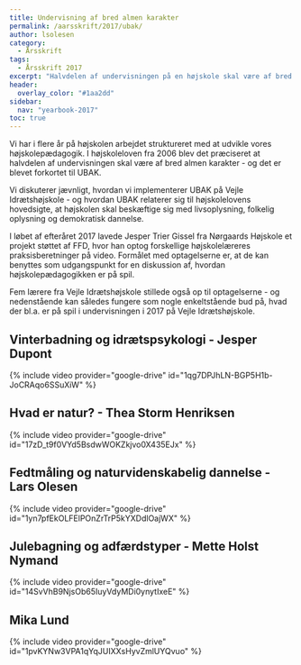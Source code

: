 ```yaml
---
title: Undervisning af bred almen karakter
permalink: /aarsskrift/2017/ubak/
author: lsolesen
category:
  - Årsskrift
tags:
  - Årsskrift 2017
excerpt: "Halvdelen af undervisningen på en højskole skal være af bred almen karakter. Se fem højskolelæreres bud på en praksisfortælling fra deres undervisning, hvor der er noget på spil; Jesper Dupont, Thea Storm Henriksen, Mette Holst Nymand, Mika Lund og Lars Olesen."
header:
  overlay_color: "#1aa2dd"
sidebar:
  nav: "yearbook-2017"
toc: true
---
```


Vi har i flere år på højskolen arbejdet struktureret med at udvikle vores højskolepædagogik. I højskoleloven fra 2006 blev det præciseret at halvdelen af undervisningen skal være af bred almen karakter - og det er blevet forkortet til UBAK.

Vi diskuterer jævnligt, hvordan vi implementerer UBAK på Vejle Idrætshøjskole - og hvordan UBAK relaterer sig til højskolelovens hovedsigte, at højskolen skal beskæftige sig med livsoplysning, folkelig oplysning og demokratisk dannelse.
 
I løbet af efteråret 2017 lavede Jesper Trier Gissel fra Nørgaards Højskole et projekt støttet af FFD, hvor han optog forskellige højskolelæreres praksisberetninger på video. Formålet med optagelserne er, at de kan benyttes som udgangspunkt for en diskussion af, hvordan højskolepædagogikken er på spil.

Fem lærere fra Vejle Idrætshøjskole stillede også op til optagelserne - og nedenstående kan således fungere som nogle enkeltstående bud på, hvad der bl.a. er på spil i undervisningen i 2017 på Vejle Idrætshøjskole.

## Vinterbadning og idrætspsykologi - Jesper Dupont

{% include video provider="google-drive" id="1qg7DPJhLN-BGP5H1b-JoCRAqo6SSuXiW" %}

## Hvad er natur? - Thea Storm Henriksen

{% include video provider="google-drive" id="17zD_t9f0VYd5BsdwWOKZkjvo0X435EJx" %}

## Fedtmåling og naturvidenskabelig dannelse - Lars Olesen

{% include video provider="google-drive" id="1yn7pfEkOLFElPOnZrTrP5kYXDdlOajWX" %}

## Julebagning og adfærdstyper - Mette Holst Nymand

{% include video provider="google-drive" id="14SvVhB9NjsOb65IuyVdyMDi0ynytIxeE" %}

## Mika Lund

{% include video provider="google-drive" id="1pvKYNw3VPA1qYqJUIXXsHyvZmlUYQvuo" %}
